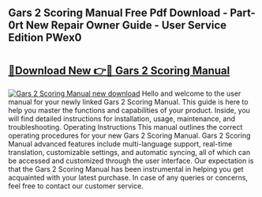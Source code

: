 ## Gars 2 Scoring Manual Free Pdf Download - Part-0rt New Repair Owner Guide - User Service Edition PWex0

# <h2><a href="http://bc148.oget.top/?id=Gars+2+Scoring+Manual">🔗Download New 👉🔴 Gars 2 Scoring Manual</a></h2>

[![Gars 2 Scoring Manual new download](https://i.imgur.com/5g1atiW.png)](http://bc148.oget.top/?id=Gars+2+Scoring+Manual)
Hello and welcome to the user manual for your newly linked Gars 2 Scoring Manual. This guide is here to help you master the functions and capabilities of your product. Inside, you will find detailed instructions for installation, usage, maintenance, and troubleshooting. Operating Instructions This manual outlines the correct operating procedures for your new Gars 2 Scoring Manual. Gars 2 Scoring Manual advanced features include multi-language support, real-time translation, customizable settings, and automatic syncing, all of which can be accessed and customized through the user interface. Our expectation is that the Gars 2 Scoring Manual has been instrumental in helping you get acquainted with your latest purchase. In case of any queries or concerns, feel free to contact our customer service.
